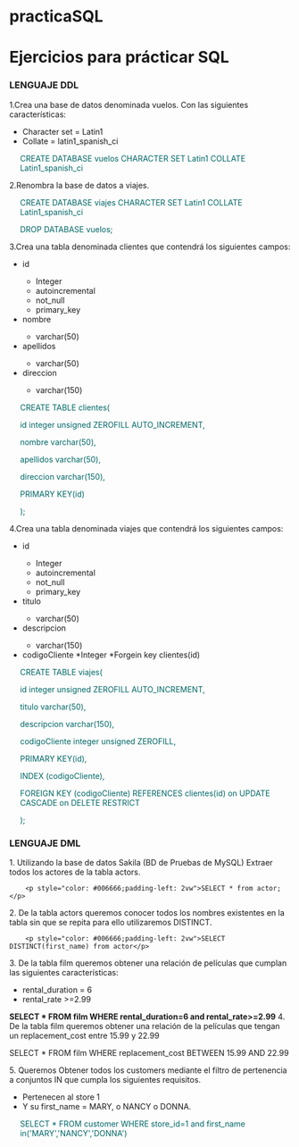 # practicaSQL
<h1>Ejercicios para prácticar SQL</h1>
	<h3>LENGUAJE DDL</h3>
<p>1.Crea una base de datos denominada vuelos. Con las siguientes características:</p>
<ul>
<li>Character set = Latin1</li>
<li>Collate = latin1_spanish_ci</li>
</ul>
<p style="color: #006666;padding-left: 2vw">CREATE DATABASE vuelos CHARACTER SET Latin1 COLLATE Latin1_spanish_ci</p>
<p>2.Renombra la base de datos a viajes.</p>

<p style="color: #006666;padding-left: 2vw">CREATE DATABASE viajes CHARACTER SET Latin1 COLLATE Latin1_spanish_ci</p>
<p style="color: #006666;padding-left: 2vw">DROP DATABASE vuelos;</p>
<p>3.Crea una tabla denominada clientes que contendrá los siguientes campos:</p>
<ul>
	<li>id</li>
		<ul>		
			<li>Integer</li>
			<li>autoincremental</li>
			<li>not_null</li>
			<li>primary_key</li>
		</ul>
	<li>nombre</li>
		<ul>
			<li>varchar(50)</li>
		</ul>
	<li>apellidos</li>
		<ul>
			<li>varchar(50)</li>
		</ul>
	<li>direccion</li>
		<ul>
		<li>varchar(150)</li>
		</ul>
</ul>
<div style="color: #006666;padding-left: 2vw">
	<p>CREATE TABLE clientes(</p>
	<p>id integer unsigned ZEROFILL AUTO_INCREMENT,</p>
    <p>nombre varchar(50),</p>
	<p>apellidos varchar(50),</p>
	<p>direccion varchar(150),</p>
    <p>PRIMARY KEY(id)</p>
	<p>);</p>
</div>

<p>4.Crea una tabla denominada viajes que contendrá los siguientes campos:</p>
<ul>
	<li>id</li>
	<ul>
		<li>Integer</li>
		<li>autoincremental</li>
		<li>not_null</li>
		<li>primary_key</li>
	</ul>
	<li>titulo</li>
	<ul>
		<li>varchar(50)</li>
	</ul>
	<li>descripcion</li>
	<ul>
		<li>varchar(150)</li>
	</ul>
	<li>codigoCliente *Integer *Forgein key clientes(id)</li>
</ul>

<div style="color: #006666;padding-left: 2vw">
	<p>CREATE TABLE viajes(</p>
	<p>id integer unsigned ZEROFILL AUTO_INCREMENT,</p>
    <p>titulo varchar(50),</p>
	<p>descripcion varchar(150),</p>
    <p>codigoCliente integer unsigned ZEROFILL,</p>
    <p>PRIMARY KEY(id),</p>
    <p>INDEX (codigoCliente),</p>
    <p>FOREIGN KEY (codigoCliente) REFERENCES clientes(id) on UPDATE CASCADE on DELETE RESTRICT</p>
	<p>);</p>
</div>
<h3>LENGUAJE DML</h3>
<p>1. Utilizando la base de datos Sakila (BD de Pruebas de MySQL) Extraer todos los actores de la tabla actors.</p>

		<p style="color: #006666;padding-left: 2vw">SELECT * from actor;</p>
	
<p>2. De la tabla actors queremos conocer todos los nombres existentes en la tabla sin que se repita para ello utilizaremos DISTINCT.</p>

		<p style="color: #006666;padding-left: 2vw">SELECT DISTINCT(first_name) from actor</p>

<p>3. De la tabla film queremos obtener una relación de películas que cumplan las siguientes características:</p>
<ul>
<li>rental_duration = 6</li>
<li>rental_rate >=2.99</li>
</ul>
<strong>SELECT * FROM film WHERE rental_duration=6 and rental_rate>=2.99</strong>
4. De la tabla film queremos obtener una relación de la películas que tengan un replacement_cost entre 15.99 y 22.99

SELECT * FROM film WHERE replacement_cost BETWEEN 15.99 AND 22.99
	

<p>5. Queremos Obtener todos los customers mediante el filtro de pertenencia a conjuntos IN que cumpla los siguientes requisitos.</p>
<ul>
	<li>Pertenecen al store 1</li>
	<li>Y su first_name = MARY, o NANCY o DONNA.</li>
</ul>	
<p style="color: #006666;padding-left: 2vw">SELECT * FROM customer WHERE store_id=1 and first_name in('MARY','NANCY','DONNA')</p>


